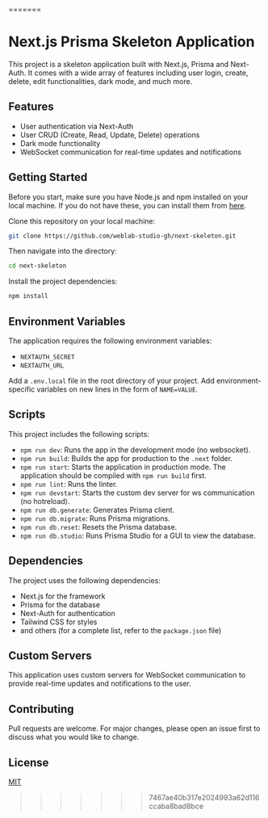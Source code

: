 =======

# Next.js Prisma Skeleton Application

This project is a skeleton application built with Next.js, Prisma and Next-Auth. It comes with a wide array of features including user login, create, delete, edit functionalities, dark mode, and much more.

## Features

- User authentication via Next-Auth
- User CRUD (Create, Read, Update, Delete) operations
- Dark mode functionality
- WebSocket communication for real-time updates and notifications

## Getting Started

Before you start, make sure you have Node.js and npm installed on your local machine. If you do not have these, you can install them from [here](https://nodejs.org/en/download/).

Clone this repository on your local machine:

```bash
git clone https://github.com/weblab-studio-gh/next-skeleton.git
```

Then navigate into the directory:

```bash
cd next-skeleton
```

Install the project dependencies:

```bash
npm install
```

## Environment Variables

The application requires the following environment variables:

- `NEXTAUTH_SECRET`
- `NEXTAUTH_URL`

Add a `.env.local` file in the root directory of your project. Add environment-specific variables on new lines in the form of `NAME=VALUE`.

## Scripts

This project includes the following scripts:

- `npm run dev`: Runs the app in the development mode (no websocket).
- `npm run build`: Builds the app for production to the `.next` folder.
- `npm run start`: Starts the application in production mode. The application should be compiled with `npm run build` first.
- `npm run lint`: Runs the linter.
- `npm run devstart`: Starts the custom dev server for ws communication (no hotreload).
- `npm run db.generate`: Generates Prisma client.
- `npm run db.migrate`: Runs Prisma migrations.
- `npm run db.reset`: Resets the Prisma database.
- `npm run db.studio`: Runs Prisma Studio for a GUI to view the database.

## Dependencies

The project uses the following dependencies:

- Next.js for the framework
- Prisma for the database
- Next-Auth for authentication
- Tailwind CSS for styles
- and others (for a complete list, refer to the `package.json` file)

## Custom Servers

This application uses custom servers for WebSocket communication to provide real-time updates and notifications to the user.

## Contributing

Pull requests are welcome. For major changes, please open an issue first to discuss what you would like to change.

## License

[MIT](https://choosealicense.com/licenses/mit/)

> > > > > > > 7467ae40b317e2024993a62d116ccaba8bad8bce
